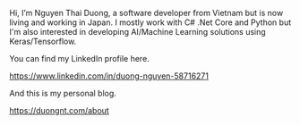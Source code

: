 Hi, I’m Nguyen Thai Duong, a software developer from Vietnam but is now living and working in Japan. I mostly work with C# .Net Core and Python but I'm also interested in developing AI/Machine Learning solutions using Keras/Tensorflow.

You can find my LinkedIn profile here.

https://www.linkedin.com/in/duong-nguyen-58716271

And this is my personal blog.

https://duongnt.com/about

<!---
duongntbk/duongntbk is a ✨ special ✨ repository because its `README.md` (this file) appears on your GitHub profile.
You can click the Preview link to take a look at your changes.
--->
